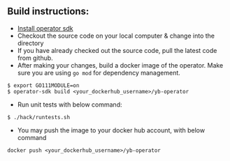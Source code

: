 ## Build instructions:
* [Install operator sdk](https://sdk.operatorframework.io/docs/installation)
* Checkout the source code on your local computer & change into the directory
* If you have already checked out the source code, pull the latest code from github.
* After making your changes, build a docker image of the operator. Make sure you are using `go mod` for dependency management.

```shell
$ export GO111MODULE=on
$ operator-sdk build <your_dockerhub_username>/yb-operator
```

* Run unit tests with below command:

```shell
$ ./hack/runtests.sh
```

* You may push the image to your docker hub account, with below command

```shell
docker push <your_dockerhub_username>/yb-operator
```
